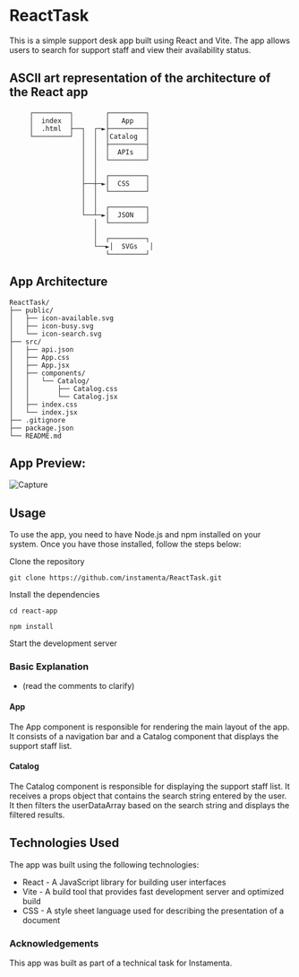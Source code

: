 # ReactTask
This is a simple support desk app built using React and Vite. The app allows users to search for support staff and view their availability status.
## ASCII art representation of the architecture of the React app
```
     ┌─────────┐        ┌─────────┐
     │  index  │        │   App   │
     │  .html  ├──┐  ┌─►├─────────┤
     └─────────┘  │  │  │Catalog  │
                  │  │  ├─────────┤
                  │  │  │  APIs   │
                  │  │  └─────────┘
                  │  │
                  │  │  ┌─────────┐
                  ├──┼─►│  CSS    │
                  │  │  └─────────┘
                  │  │
                  │  │  ┌─────────┐
                  └──┴─►│  JSON   │
                     │  └─────────┘
                     │
                     │  ┌─────────┐
                     └──►│  SVGs   │
                        └─────────┘
```
## App Architecture
```
ReactTask/
├── public/
│   ├── icon-available.svg
│   ├── icon-busy.svg
│   └── icon-search.svg
├── src/
│   ├── api.json
│   ├── App.css
│   ├── App.jsx
│   ├── components/
│   │   └── Catalog/
│   │       ├── Catalog.css
│   │       └── Catalog.jsx
│   ├── index.css
│   └── index.jsx
├── .gitignore
├── package.json
└── README.md
```
## App Preview: 
![Capture](https://user-images.githubusercontent.com/98179343/225954614-25efa9b2-58cd-4b47-921e-d75e5f4cc5f9.PNG)

## Usage
To use the app, you need to have Node.js and npm installed on your system. Once you have those installed, follow the steps below:

Clone the repository

```
git clone https://github.com/instamenta/ReactTask.git
```
Install the dependencies

```
cd react-app
```
```
npm install
```
Start the development server
### Basic Explanation
* (read the comments to clarify)
#### App
The App component is responsible for rendering the main layout of the app.
It consists of a navigation bar and a Catalog component that displays the support staff list.

#### Catalog
The Catalog component is responsible for displaying the support staff list.
It receives a props object that contains the search string entered by the user.
It then filters the userDataArray based on the search string and displays the filtered results.

## Technologies Used
The app was built using the following technologies:

* React - A JavaScript library for building user interfaces
* Vite - A build tool that provides fast development server and optimized build
* CSS - A style sheet language used for describing the presentation of a document
### Acknowledgements
This app was built as part of a technical task for Instamenta.


